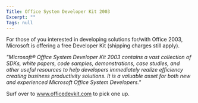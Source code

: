 ```yaml
---
Title: Office System Developer Kit 2003
Excerpt: ""
Tags: null
---
```

For those of you interested in developing solutions for/with Office 2003, Microsoft is offering a free Developer Kit (shipping charges still apply). 

<i>"Microsoft&#174; Office System Developer Kit 2003 contains a vast collection of SDKs, white papers, code samples, demonstrations, case studies, and other useful resources to help developers immediately realize efficiency creating business productivity solutions. It is a valuable asset for both new and experienced Microsoft Office System Developers."</i>

Surf over to <a href="http://www.officedevkit.com">www.officedevkit.com</a> to pick one up. 

 
